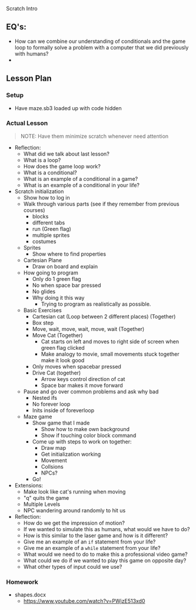 Scratch Intro

## EQ's:

- How can we combine our understanding of conditionals and the game loop
  to formally solve a problem with a computer that we did previously with humans?
- 

## Lesson Plan

### Setup

- Have maze.sb3 loaded up with code hidden

### Actual Lesson

> NOTE: Have them minimize scratch whenever need attention

- Reflection:
    - What did we talk about last lesson?
    - What is a loop?
    - How does the game loop work?
    - What is a conditional?
    - What is an example of a conditional in a game?
    - What is an example of a conditional in your life?
- Scratch initialization
    - Show how to log in
    - Walk through various parts (see if they remember from previous courses)
        - blocks
        - different tabs
        - run (Green flag)
        - multiple sprites
        - costumes
    - Sprites
        - Show where to find properties
    - Cartesian Plane
        - Draw on board and explain
    - How going to program
        - Only do 1 green flag
        - No when space bar pressed
        - No glides
        - Why doing it this way
            - Trying to program as realistically as possible.
    - Basic Exercises
        - Cartesian cat (Loop between 2 different places) (Together)
        - Box step
        - Move, wait, move, wait, move, wait (Together)
        - Move Cat (Together)
            - Cat starts on left and moves to right side of screen when green flag clicked
            - Make analogy to movie, small movements stuck together make it look good
        - Only moves when spacebar pressed
        - Drive Cat (together)
            - Arrow keys control direction of cat
            - Space bar makes it move forward
    - Pause and go over common problems and ask why bad
        - Nested ifs
        - No forever loop
        - Inits inside of foreverloop
    - Maze game
        - Show game that I made
            - Show how to make own background
            - Show if touching color block command
        - Come up with steps to work on together:
            - Draw map
            - Get initialization working
            - Movement
            - Collsions
            - NPCs?
        - Go!
- Extensions:
    - Make look like cat's running when moving
    - "q" quits the game
    - Multiple Levels
    - NPC wandering around randomly to hit us
- Reflection:
    - How do we get the impression of motion?
    - If we wanted to simulate this as humans, what would we have to do?
    - How is this similar to the laser game and how is it different?
    - Give me an example of an `if` statement from your life?
    - Give me an example of a `while` statement from your life?
    - What would we need to do to make this a professional video game?
    - What could we do if we wanted to play this game on opposite day?
    - What other types of input could we use?

### Homework

- shapes.docx
    - https://www.youtube.com/watch?v=PWjzE513xd0
